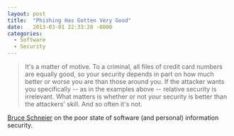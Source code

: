 ```yaml
---
layout: post
title:  "Phishing Has Gotten Very Good"
date:   2013-03-01 22:33:28 -0800
categories:
  - Software
  - Security
---
```




 >  It's a matter of motive. To a criminal, all files of credit card numbers are equally good, so your security depends in part on how much better or worse you are than those around you. If the attacker wants you specifically -- as in the examples above -- relative security is irrelevant. What matters is whether or not your security is better than the attackers' skill. And so often it's not. 

  [Bruce Schneier](http://www.schneier.com)  on the poor state of software (and personal) information security. 
